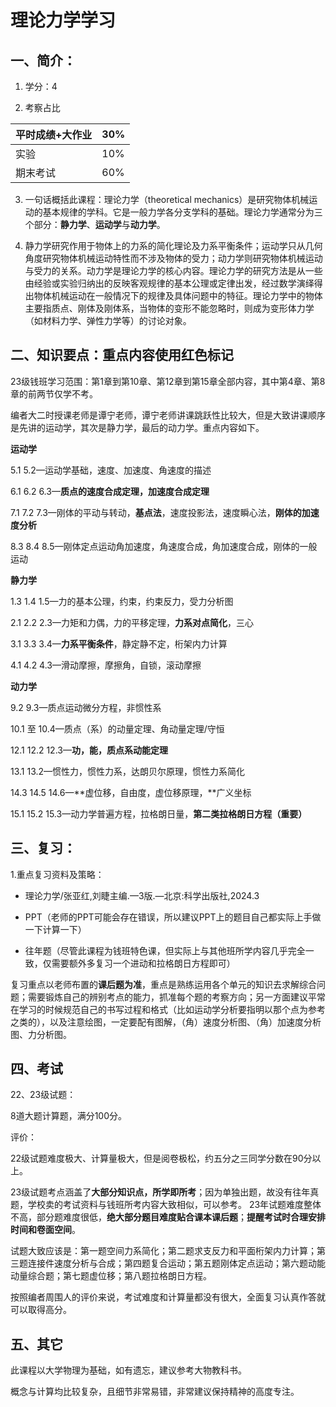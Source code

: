 # 理论力学学习

## 一、简介：

1. 学分：4

2. 考察占比

| 平时成绩+大作业 | 30%  |
| --------------- | ---- |
| 实验            | 10%  |
| 期末考试        | 60%  |

3. 一句话概括此课程：理论力学（theoretical mechanics）是研究物体机械运动的基本规律的学科。它是一般力学各分支学科的基础。理论力学通常分为三个部分：**静力学**、**运动学**与**动力学**。

4. 静力学研究作用于物体上的力系的简化理论及力系平衡条件；运动学只从几何角度研究物体机械运动特性而不涉及物体的受力；动力学则研究物体机械运动与受力的关系。动力学是理论力学的核心内容。理论力学的研究方法是从一些由经验或实验归纳出的反映客观规律的基本公理或定律出发，经过数学演绎得出物体机械运动在一般情况下的规律及具体问题中的特征。理论力学中的物体主要指质点、刚体及刚体系，当物体的变形不能忽略时，则成为变形体力学（如材料力学、弹性力学等）的讨论对象。

## 二、知识要点：重点内容使用红色标记

23级钱班学习范围：第1章到第10章、第12章到第15章全部内容，其中第4章、第8章的前两节仅学不考。

编者大二时授课老师是谭宁老师，谭宁老师讲课跳跃性比较大，但是大致讲课顺序是先讲的运动学，其次是静力学，最后的动力学。重点内容如下。

**运动学**

5.1   5.2—运动学基础，速度、加速度、角速度的描述

6.1   6.2   6.3—**质点的速度合成定理，加速度合成定理**

7.1   7.2   7.3—刚体的平动与转动，**基点法**，速度投影法，速度瞬心法，**刚体的加速度分析**

8.3   8.4   8.5—刚体定点运动角加速度，角速度合成，角加速度合成，刚体的一般运动

**静力学**

1.3   1.4   1.5—力的基本公理，约束，约束反力，受力分析图

2.1   2.2   2.3—力矩和力偶，力的平移定理，**力系对点简化**，三心

3.1   3.3   3.4—**力系平衡条件**，静定静不定，桁架内力计算

4.1   4.2   4.3—滑动摩擦，摩擦角，自锁，滚动摩擦

**动力学**

9.2    9.3—质点运动微分方程，非惯性系

10.1  至      10.4—质点（系）的动量定理、角动量定理/守恒

12.1  12.2  12.3—**功，能，质点系动能定理**

13.1  13.2—惯性力，惯性力系，达朗贝尔原理，惯性力系简化

14.3  14.5  14.6—**虚位移，自由度，虚位移原理，**广义坐标

15.1  15.2  15.3—动力学普遍方程，拉格朗日量，**第二类拉格朗日方程（重要）**

## 三、复习：

1.重点复习资料及策略：

- 理论力学/张亚红,刘睫主编.—3版.—北京:科学出版社,2024.3

- PPT（老师的PPT可能会存在错误，所以建议PPT上的题目自己都实际上手做一下计算一下）

- 往年题（尽管此课程为钱班特色课，但实际上与其他班所学内容几乎完全一致，仅需要额外多复习一个进动和拉格朗日方程即可）

复习重点以老师布置的**课后题为准**，重点是熟练运用各个单元的知识去求解综合问题；需要锻炼自己的辨别考点的能力，抓准每个题的考察方向；另一方面建议平常在学习的时候规范自己的书写过程和格式（比如运动学分析要指明以那个点为参考之类的），以及注意绘图，一定要配有图解，（角）速度分析图、（角）加速度分析图、力分析图。

## 四、考试

22、23级试题：

8道大题计算题，满分100分。

评价：

22级试题难度极大、计算量极大，但是阅卷极松，约五分之三同学分数在90分以上。

23级试题考点涵盖了**大部分知识点，所学即所考**；因为单独出题，故没有往年真题，学校卖的考试资料与钱班所考内容大致相似，可以参考。 23年试题难度整体不高，部分题难度很低，**绝大部分题目难度贴合课本课后题**；**提醒考试时合理安排时间和卷面空间**。

试题大致应该是：第一题空间力系简化；第二题求支反力和平面桁架内力计算；第三题连接件速度分析与合成；第四题复合运动；第五题刚体定点运动；第六题动能动量综合题；第七题虚位移；第八题拉格朗日方程。

按照编者周围人的评价来说，考试难度和计算量都没有很大，全面复习认真作答就可以取得高分。

## 五、其它

此课程以大学物理为基础，如有遗忘，建议参考大物教科书。

概念与计算均比较复杂，且细节非常易错，非常建议保持精神的高度专注。